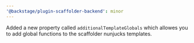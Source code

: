 ```yaml
---
'@backstage/plugin-scaffolder-backend': minor
---
```


Added a new property called `additionalTemplateGlobals` which allowes you to add global functions to the scaffolder nunjucks templates.
